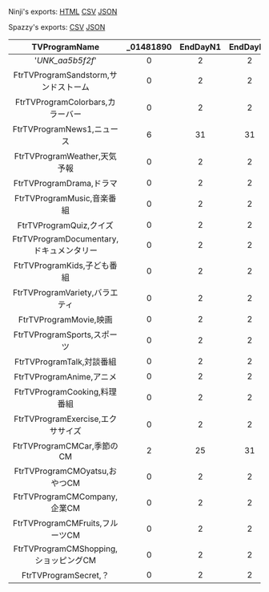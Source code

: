 Ninji's exports: [HTML](https://wuffs.org/acnh/bcsv_140/html/TVProgram.html) [CSV](https://wuffs.org/acnh/bcsv_140/csv/TVProgram.csv) [JSON](https://wuffs.org/acnh/bcsv_140/json/TVProgram.json)

Spazzy's exports: [CSV](https://github.com/McSpazzy/acnh-csv/blob/master/TVProgram.csv) [JSON](https://github.com/McSpazzy/acnh-json/blob/master/TVProgram.json)

| TVProgramName | _01481890 | EndDayN1 | EndDayN2 | EndDayN3 | EndDayN4 | EndDayN5 | EndDayN6 | EndDayS1 | EndDayS2 | EndDayS3 | EndDayS4 | EndDayS5 | EndDayS6 | EndMoN1 | EndMoN2 | EndMoN3 | EndMoN4 | EndMoN5 | EndMoN6 | EndMoS1 | EndMoS2 | EndMoS3 | EndMoS4 | EndMoS5 | EndMoS6 | ResourceName | ResourceNameSp1 | ResourceNameSp2 | ResourceNameSp3 | ResourceNameSp4 | ResourceNameSp5 | ResourceNameSp6 | StartDayN1 | StartDayN2 | StartDayN3 | StartDayN4 | StartDayN5 | StartDayN6 | StartDayS1 | StartDayS2 | StartDayS3 | StartDayS4 | StartDayS5 | StartDayS6 | StartMoN1 | StartMoN2 | StartMoN3 | StartMoN4 | StartMoN5 | StartMoN6 | StartMoS1 | StartMoS2 | StartMoS3 | StartMoS4 | StartMoS5 | StartMoS6 |
|:--:|:--:|:--:|:--:|:--:|:--:|:--:|:--:|:--:|:--:|:--:|:--:|:--:|:--:|:--:|:--:|:--:|:--:|:--:|:--:|:--:|:--:|:--:|:--:|:--:|:--:|:--:|:--:|:--:|:--:|:--:|:--:|:--:|:--:|:--:|:--:|:--:|:--:|:--:|:--:|:--:|:--:|:--:|:--:|:--:|:--:|:--:|:--:|:--:|:--:|:--:|:--:|:--:|:--:|:--:|:--:|:--:|
| '_UNK_aa5b5f2f_' | 0 | 2 | 2 | 2 | 2 | 2 | 2 | 2 | 2 | 2 | 2 | 2 | 2 | 1 | 1 | 1 | 1 | 1 | 1 | 1 | 1 | 1 | 1 | 1 | 1 | 'tv_program_0' | 'tv_program_0' | 'tv_program_0' | 'tv_program_0' | 'tv_program_0' | 'tv_program_0' | 'tv_program_0' | 1 | 1 | 1 | 1 | 1 | 1 | 1 | 1 | 1 | 1 | 1 | 1 | 1 | 1 | 1 | 1 | 1 | 1 | 1 | 1 | 1 | 1 | 1 | 1 | 
| FtrTVProgramSandstorm,サンドストーム | 0 | 2 | 2 | 2 | 2 | 2 | 2 | 2 | 2 | 2 | 2 | 2 | 2 | 1 | 1 | 1 | 1 | 1 | 1 | 1 | 1 | 1 | 1 | 1 | 1 | 'FtrTVProgramSandstorm' | 'tv_program_0' | 'tv_program_0' | 'tv_program_0' | 'tv_program_0' | 'tv_program_0' | 'tv_program_0' | 1 | 1 | 1 | 1 | 1 | 1 | 1 | 1 | 1 | 1 | 1 | 1 | 1 | 1 | 1 | 1 | 1 | 1 | 1 | 1 | 1 | 1 | 1 | 1 | 
| FtrTVProgramColorbars,カラーバー | 0 | 2 | 2 | 2 | 2 | 2 | 2 | 2 | 2 | 2 | 2 | 2 | 2 | 1 | 1 | 1 | 1 | 1 | 1 | 1 | 1 | 1 | 1 | 1 | 1 | 'FtrTVProgramColorbars' | 'tv_program_0' | 'tv_program_0' | 'tv_program_0' | 'tv_program_0' | 'tv_program_0' | 'tv_program_0' | 1 | 1 | 1 | 1 | 1 | 1 | 1 | 1 | 1 | 1 | 1 | 1 | 1 | 1 | 1 | 1 | 1 | 1 | 1 | 1 | 1 | 1 | 1 | 1 | 
| FtrTVProgramNews1,ニュース | 6 | 31 | 31 | 30 | 29 | 31 | 25 | 30 | 29 | 31 | 31 | 31 | 25 | 5 | 8 | 11 | 2 | 10 | 12 | 11 | 2 | 5 | 8 | 10 | 12 | 'FtrTVProgramNews1' | 'FtrTVProgramNews1' | 'FtrTVProgramNews2' | 'FtrTVProgramNews3' | 'FtrTVProgramNews4' | 'FtrTVProgramNewsHalloween' | 'FtrTVProgramNewsChristmas' | 1 | 1 | 1 | 1 | 1 | 1 | 1 | 1 | 1 | 1 | 1 | 1 | 3 | 6 | 9 | 12 | 10 | 12 | 9 | 12 | 3 | 6 | 10 | 12 | 
| FtrTVProgramWeather,天気予報 | 0 | 2 | 2 | 2 | 2 | 2 | 2 | 2 | 2 | 2 | 2 | 2 | 2 | 1 | 1 | 1 | 1 | 1 | 1 | 1 | 1 | 1 | 1 | 1 | 1 | 'FtrTVProgramWeather' | 'tv_program_0' | 'tv_program_0' | 'tv_program_0' | 'tv_program_0' | 'tv_program_0' | 'tv_program_0' | 1 | 1 | 1 | 1 | 1 | 1 | 1 | 1 | 1 | 1 | 1 | 1 | 1 | 1 | 1 | 1 | 1 | 1 | 1 | 1 | 1 | 1 | 1 | 1 | 
| FtrTVProgramDrama,ドラマ | 0 | 2 | 2 | 2 | 2 | 2 | 2 | 2 | 2 | 2 | 2 | 2 | 2 | 1 | 1 | 1 | 1 | 1 | 1 | 1 | 1 | 1 | 1 | 1 | 1 | 'FtrTVProgramDrama' | 'tv_program_0' | 'tv_program_0' | 'tv_program_0' | 'tv_program_0' | 'tv_program_0' | 'tv_program_0' | 1 | 1 | 1 | 1 | 1 | 1 | 1 | 1 | 1 | 1 | 1 | 1 | 1 | 1 | 1 | 1 | 1 | 1 | 1 | 1 | 1 | 1 | 1 | 1 | 
| FtrTVProgramMusic,音楽番組 | 0 | 2 | 2 | 2 | 2 | 2 | 2 | 2 | 2 | 2 | 2 | 2 | 2 | 1 | 1 | 1 | 1 | 1 | 1 | 1 | 1 | 1 | 1 | 1 | 1 | 'FtrTVProgramMusic' | 'tv_program_0' | 'tv_program_0' | 'tv_program_0' | 'tv_program_0' | 'tv_program_0' | 'tv_program_0' | 1 | 1 | 1 | 1 | 1 | 1 | 1 | 1 | 1 | 1 | 1 | 1 | 1 | 1 | 1 | 1 | 1 | 1 | 1 | 1 | 1 | 1 | 1 | 1 | 
| FtrTVProgramQuiz,クイズ | 0 | 2 | 2 | 2 | 2 | 2 | 2 | 2 | 2 | 2 | 2 | 2 | 2 | 1 | 1 | 1 | 1 | 1 | 1 | 1 | 1 | 1 | 1 | 1 | 1 | 'FtrTVProgramQuiz' | 'tv_program_0' | 'tv_program_0' | 'tv_program_0' | 'tv_program_0' | 'tv_program_0' | 'tv_program_0' | 1 | 1 | 1 | 1 | 1 | 1 | 1 | 1 | 1 | 1 | 1 | 1 | 1 | 1 | 1 | 1 | 1 | 1 | 1 | 1 | 1 | 1 | 1 | 1 | 
| FtrTVProgramDocumentary,ドキュメンタリー | 0 | 2 | 2 | 2 | 2 | 2 | 2 | 2 | 2 | 2 | 2 | 2 | 2 | 1 | 1 | 1 | 1 | 1 | 1 | 1 | 1 | 1 | 1 | 1 | 1 | 'FtrTVProgramDocumentary' | 'tv_program_0' | 'tv_program_0' | 'tv_program_0' | 'tv_program_0' | 'tv_program_0' | 'tv_program_0' | 1 | 1 | 1 | 1 | 1 | 1 | 1 | 1 | 1 | 1 | 1 | 1 | 1 | 1 | 1 | 1 | 1 | 1 | 1 | 1 | 1 | 1 | 1 | 1 | 
| FtrTVProgramKids,子ども番組 | 0 | 2 | 2 | 2 | 2 | 2 | 2 | 2 | 2 | 2 | 2 | 2 | 2 | 1 | 1 | 1 | 1 | 1 | 1 | 1 | 1 | 1 | 1 | 1 | 1 | 'FtrTVProgramKids' | 'tv_program_0' | 'tv_program_0' | 'tv_program_0' | 'tv_program_0' | 'tv_program_0' | 'tv_program_0' | 1 | 1 | 1 | 1 | 1 | 1 | 1 | 1 | 1 | 1 | 1 | 1 | 1 | 1 | 1 | 1 | 1 | 1 | 1 | 1 | 1 | 1 | 1 | 1 | 
| FtrTVProgramVariety,バラエティ | 0 | 2 | 2 | 2 | 2 | 2 | 2 | 2 | 2 | 2 | 2 | 2 | 2 | 1 | 1 | 1 | 1 | 1 | 1 | 1 | 1 | 1 | 1 | 1 | 1 | 'FtrTVProgramVariety' | 'tv_program_0' | 'tv_program_0' | 'tv_program_0' | 'tv_program_0' | 'tv_program_0' | 'tv_program_0' | 1 | 1 | 1 | 1 | 1 | 1 | 1 | 1 | 1 | 1 | 1 | 1 | 1 | 1 | 1 | 1 | 1 | 1 | 1 | 1 | 1 | 1 | 1 | 1 | 
| FtrTVProgramMovie,映画 | 0 | 2 | 2 | 2 | 2 | 2 | 2 | 2 | 2 | 2 | 2 | 2 | 2 | 1 | 1 | 1 | 1 | 1 | 1 | 1 | 1 | 1 | 1 | 1 | 1 | 'FtrTVProgramMovie' | 'tv_program_0' | 'tv_program_0' | 'tv_program_0' | 'tv_program_0' | 'tv_program_0' | 'tv_program_0' | 1 | 1 | 1 | 1 | 1 | 1 | 1 | 1 | 1 | 1 | 1 | 1 | 1 | 1 | 1 | 1 | 1 | 1 | 1 | 1 | 1 | 1 | 1 | 1 | 
| FtrTVProgramSports,スポーツ | 0 | 2 | 2 | 2 | 2 | 2 | 2 | 2 | 2 | 2 | 2 | 2 | 2 | 1 | 1 | 1 | 1 | 1 | 1 | 1 | 1 | 1 | 1 | 1 | 1 | 'FtrTVProgramSports' | 'tv_program_0' | 'tv_program_0' | 'tv_program_0' | 'tv_program_0' | 'tv_program_0' | 'tv_program_0' | 1 | 1 | 1 | 1 | 1 | 1 | 1 | 1 | 1 | 1 | 1 | 1 | 1 | 1 | 1 | 1 | 1 | 1 | 1 | 1 | 1 | 1 | 1 | 1 | 
| FtrTVProgramTalk,対談番組 | 0 | 2 | 2 | 2 | 2 | 2 | 2 | 2 | 2 | 2 | 2 | 2 | 2 | 1 | 1 | 1 | 1 | 1 | 1 | 1 | 1 | 1 | 1 | 1 | 1 | 'FtrTVProgramTalk' | 'tv_program_0' | 'tv_program_0' | 'tv_program_0' | 'tv_program_0' | 'tv_program_0' | 'tv_program_0' | 1 | 1 | 1 | 1 | 1 | 1 | 1 | 1 | 1 | 1 | 1 | 1 | 1 | 1 | 1 | 1 | 1 | 1 | 1 | 1 | 1 | 1 | 1 | 1 | 
| FtrTVProgramAnime,アニメ | 0 | 2 | 2 | 2 | 2 | 2 | 2 | 2 | 2 | 2 | 2 | 2 | 2 | 1 | 1 | 1 | 1 | 1 | 1 | 1 | 1 | 1 | 1 | 1 | 1 | 'FtrTVProgramAnime' | 'tv_program_0' | 'tv_program_0' | 'tv_program_0' | 'tv_program_0' | 'tv_program_0' | 'tv_program_0' | 1 | 1 | 1 | 1 | 1 | 1 | 1 | 1 | 1 | 1 | 1 | 1 | 1 | 1 | 1 | 1 | 1 | 1 | 1 | 1 | 1 | 1 | 1 | 1 | 
| FtrTVProgramCooking,料理番組 | 0 | 2 | 2 | 2 | 2 | 2 | 2 | 2 | 2 | 2 | 2 | 2 | 2 | 1 | 1 | 1 | 1 | 1 | 1 | 1 | 1 | 1 | 1 | 1 | 1 | 'FtrTVProgramCooking' | 'tv_program_0' | 'tv_program_0' | 'tv_program_0' | 'tv_program_0' | 'tv_program_0' | 'tv_program_0' | 1 | 1 | 1 | 1 | 1 | 1 | 1 | 1 | 1 | 1 | 1 | 1 | 1 | 1 | 1 | 1 | 1 | 1 | 1 | 1 | 1 | 1 | 1 | 1 | 
| FtrTVProgramExercise,エクササイズ | 0 | 2 | 2 | 2 | 2 | 2 | 2 | 2 | 2 | 2 | 2 | 2 | 2 | 1 | 1 | 1 | 1 | 1 | 1 | 1 | 1 | 1 | 1 | 1 | 1 | 'FtrTVProgramExercise' | 'tv_program_0' | 'tv_program_0' | 'tv_program_0' | 'tv_program_0' | 'tv_program_0' | 'tv_program_0' | 1 | 1 | 1 | 1 | 1 | 1 | 1 | 1 | 1 | 1 | 1 | 1 | 1 | 1 | 1 | 1 | 1 | 1 | 1 | 1 | 1 | 1 | 1 | 1 | 
| FtrTVProgramCMCar,季節のCM | 2 | 25 | 31 | 2 | 2 | 2 | 2 | 25 | 31 | 2 | 2 | 2 | 2 | 12 | 10 | 1 | 1 | 1 | 1 | 12 | 10 | 1 | 1 | 1 | 1 | 'FtrTVProgramCMCar' | 'FtrTVProgramCMChristmas' | 'FtrTVProgramCMHalloween' | 'tv_program_0' | 'tv_program_0' | 'tv_program_0' | 'tv_program_0' | 1 | 1 | 1 | 1 | 1 | 1 | 1 | 1 | 1 | 1 | 1 | 1 | 12 | 10 | 1 | 1 | 1 | 1 | 12 | 10 | 1 | 1 | 1 | 1 | 
| FtrTVProgramCMOyatsu,おやつCM | 0 | 2 | 2 | 2 | 2 | 2 | 2 | 2 | 2 | 2 | 2 | 2 | 2 | 1 | 1 | 1 | 1 | 1 | 1 | 1 | 1 | 1 | 1 | 1 | 1 | 'FtrTVProgramCMOyatsu' | 'tv_program_0' | 'tv_program_0' | 'tv_program_0' | 'tv_program_0' | 'tv_program_0' | 'tv_program_0' | 1 | 1 | 1 | 1 | 1 | 1 | 1 | 1 | 1 | 1 | 1 | 1 | 1 | 1 | 1 | 1 | 1 | 1 | 1 | 1 | 1 | 1 | 1 | 1 | 
| FtrTVProgramCMCompany,企業CM | 0 | 2 | 2 | 2 | 2 | 2 | 2 | 2 | 2 | 2 | 2 | 2 | 2 | 1 | 1 | 1 | 1 | 1 | 1 | 1 | 1 | 1 | 1 | 1 | 1 | 'FtrTVProgramCMCompany' | 'tv_program_0' | 'tv_program_0' | 'tv_program_0' | 'tv_program_0' | 'tv_program_0' | 'tv_program_0' | 1 | 1 | 1 | 1 | 1 | 1 | 1 | 1 | 1 | 1 | 1 | 1 | 1 | 1 | 1 | 1 | 1 | 1 | 1 | 1 | 1 | 1 | 1 | 1 | 
| FtrTVProgramCMFruits,フルーツCM | 0 | 2 | 2 | 2 | 2 | 2 | 2 | 2 | 2 | 2 | 2 | 2 | 2 | 1 | 1 | 1 | 1 | 1 | 1 | 1 | 1 | 1 | 1 | 1 | 1 | 'FtrTVProgramCMFruits' | 'tv_program_0' | 'tv_program_0' | 'tv_program_0' | 'tv_program_0' | 'tv_program_0' | 'tv_program_0' | 1 | 1 | 1 | 1 | 1 | 1 | 1 | 1 | 1 | 1 | 1 | 1 | 1 | 1 | 1 | 1 | 1 | 1 | 1 | 1 | 1 | 1 | 1 | 1 | 
| FtrTVProgramCMShopping,ショッピングCM | 0 | 2 | 2 | 2 | 2 | 2 | 2 | 2 | 2 | 2 | 2 | 2 | 2 | 1 | 1 | 1 | 1 | 1 | 1 | 1 | 1 | 1 | 1 | 1 | 1 | 'FtrTVProgramCMShopping' | 'tv_program_0' | 'tv_program_0' | 'tv_program_0' | 'tv_program_0' | 'tv_program_0' | 'tv_program_0' | 1 | 1 | 1 | 1 | 1 | 1 | 1 | 1 | 1 | 1 | 1 | 1 | 1 | 1 | 1 | 1 | 1 | 1 | 1 | 1 | 1 | 1 | 1 | 1 | 
| FtrTVProgramSecret,？ | 0 | 2 | 2 | 2 | 2 | 2 | 2 | 2 | 2 | 2 | 2 | 2 | 2 | 1 | 1 | 1 | 1 | 1 | 1 | 1 | 1 | 1 | 1 | 1 | 1 | 'FtrTVProgramSecret' | 'tv_program_0' | 'tv_program_0' | 'tv_program_0' | 'tv_program_0' | 'tv_program_0' | 'tv_program_0' | 1 | 1 | 1 | 1 | 1 | 1 | 1 | 1 | 1 | 1 | 1 | 1 | 1 | 1 | 1 | 1 | 1 | 1 | 1 | 1 | 1 | 1 | 1 | 1 | 
